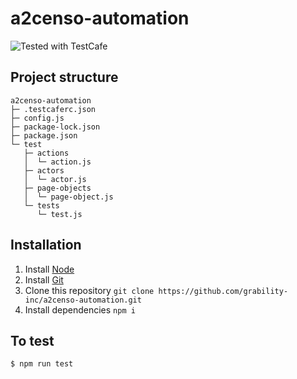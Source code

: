 # a2censo-automation
![Tested with TestCafe](https://img.shields.io/badge/tested%20with-TestCafe-2fa4cf.svg)
## Project structure
```
a2censo-automation
├─ .testcaferc.json
├─ config.js
├─ package-lock.json
├─ package.json
└─ test
   ├─ actions
   │  └─ action.js
   ├─ actors
   │  └─ actor.js
   ├─ page-objects
   │  └─ page-object.js
   └─ tests
      └─ test.js
```
 ## Installation
 1. Install [Node](https://nodejs.org/en/) 
 2. Install [Git](https://git-scm.com/downloads)
 3. Clone this repository `git clone https://github.com/grability-inc/a2censo-automation.git` 
 4. Install dependencies  `npm i`
 
## To test
```sh 
$ npm run test
```
